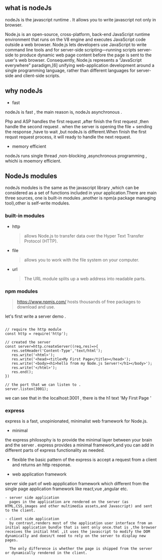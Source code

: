 ## what is nodeJs

nodeJs is the javascript runtime . It allows you to write javascript not only in browser.

Node.js is an open-source, cross-platform, back-end JavaScript runtime environment that runs on the V8 engine and executes JavaScript code outside a web browser. Node.js lets developers use JavaScript to write command line tools and for server-side scripting—running scripts server-side to produce dynamic web page content before the page is sent to the user's web browser. Consequently, Node.js represents a "JavaScript everywhere" paradigm,[6] unifying web-application development around a single programming language, rather than different languages for server-side and client-side scripts.

## why nodeJs

- fast

nodeJs is fast , the main reason is, nodeJs asynchronous .

Php and ASP handles the first request ,after finish the first request ,then handle the second request . when the server is opening the file + sending the response ,have to wait ,but nodeJs is different.When finish the first requst request process, it will ready to handle the next request.

- memory efficient

nodeJs runs single thread ,non-blocking ,asynchronous programming , whichi is moemory efficient.

## NodeJs modules

nodeJs modules is the same as the javascript library ,which can be considered as a set of functions included in your application.There are main three sources, one is built-in modules ,another is npm(a package managing tool),other is self-write modules.

### built-in modules

- http

  > allows Node.js to transfer data over the Hyper Text Transfer Protocol (HTTP).

- file
  > allows you to work with the file system on your computer.
- url
  > The URL module splits up a web address into readable parts.

### npm modules

> https://www.npmjs.com/ hosts thousands of free packages to download and use.

let's first write a server demo .

```

// require the http module
const http = require('http');

// created the server
const server=http.createServer((req,res)=>{
   res.setHeader('Content-Type','text/html');
   res.write('<html>');
   res.write('<head><title>My First Page</title></head>');
   res.write('<body><h1>hello from my Node.js Server!</h1></body>');
   res.write('</html>');
   res.end();
})

// the port that we can listen to .
server.listen(3001);

```

we can see that in the localhost:3001 , there is the h1 text 'My First Page '

### express

express is a fast, unopinionated, minimalist web framework for Node.js.

- minimal

the express philosophy is to provide the minimal layer between your brain and the server . express provides a minimal framework,and you can add in different parts of express functionality as needed.

- flexible
  the basic pattern of the express is accept a request from a client and returns an http response.

- web application framework

server side part of web appplication framework which different from the single page application framework like react,vue ,angular etc.

    - server side application 
      pages in the application are rendered on the server (as HTML,CSS,images and other multimedia assets,and Javascript) and sent to the client.
    
    - client side application
      by contrast,renders most of the application user interface from an initial application bundle that is sent only once.that is ,the browser receives the initial html ,it uses the javascript to modify the DOM dynamically and doesn/t need to rely on the server to display new pages.

      The only difference is whether the page is shipped from the server or dynamically rendered in the client.

  

  